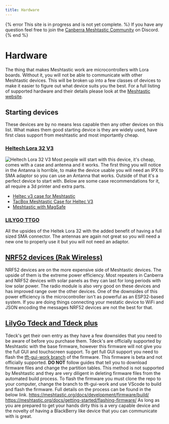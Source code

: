 ```yaml
---
title: Hardware
---
```

{% error This site is in progress and is not yet complete. %}
If you have any question feel free to join the [Canberra Meshtastic Community](https://discord.com/invite/4QgFsuaC3Z) on Discord.
{% end %}

# __Hardware__
The thing that makes Meshtastic work are microcontrollers with Lora boards.
Without it, you will not be able to communicate with other Meshtastic devices.
This will be broken up into a few classes of devices to make it easier to figure out what device suits you the best.
For a full listing of supported hardware and their details please look at the [Meshtastic website](https://meshtastic.org/docs/hardware/devices/).

## Starting devices
These devices are by no means less capable then any other devices on this list.
What makes them good starting device is they are widely used, have first class support from meshtastic and most importantly cheap.

### [Heltech Lora 32 V3](https://www.aliexpress.com/item/1005007752194012.html?spm=a2g0o.productlist.main.5.4b87AdHvAdHvtk&algo_pvid=5a198db4-b864-47ff-a07c-ced66078d83a&algo_exp_id=5a198db4-b864-47ff-a07c-ced66078d83a-2&pdp_npi=4%40dis%21AUD%2158.09%2130.79%21%21%21260.96%21138.32%21%402101ef5e17375454970241241e808a%2112000042088422265%21sea%21AU%212854040288%21X&curPageLogUid=csDpeljGXr73&utparam-url=scene%3Asearch%7Cquery_from%3A)
![Heltech Lora 32 V3](/images/hardware/heltec-lora-v3.png)
Most people will start with this device, it's cheap, comes with a case and antenna and it works.
The first thing you will notice in the Antanna is horrible, to make the device usable you will need an IPX to SMA adaptor so you can use an Antanna that works.
Outside of that it's a perfect device to start with.
Below are some case recommendations for it, all require a 3d printer and extra parts.
- [Heltec v3 case for Meshtastic](https://www.printables.com/model/561389-heltec-v3-case-for-meshtastic)
- [TacBox Meshtastic Case for Heltec V3](https://www.printables.com/model/991479-tacbox-meshtastic-case-for-heltec-v3)
- [Meshtastic with MagSafe](https://www.printables.com/model/806280-meshtastic-with-magsafe)

### [LILYGO TTGO](https://www.aliexpress.com/item/32872078587.html?spm=a2g0o.store_pc_allItems_or_groupList.0.0.27d3757bpUszIc&pdp_npi=4%40dis%21AUD%21AU%20%2439.83%21AU%20%2429.67%21%21%2124.58%2118.31%21%402103205117375477463775859e9c42%2112000036680562363%21sh%21AU%212854040288%21X&_gl=1*1f3l2h3*_gcl_aw*R0NMLjE3MzY3MzAxNzUuQ2p3S0NBaUE3WTI4QmhBbkVpd0FBZE9KVVA0alM1c0NHbWFfTW00ZDdvNEtaS1prRnhFUlFVU01BR2QyNHF5V3FHdkY0NVJwcGcwcjNCb0NBMUVRQXZEX0J3RQ..*_gcl_dc*R0NMLjE3MzY3MzAxNzUuQ2p3S0NBaUE3WTI4QmhBbkVpd0FBZE9KVVA0alM1c0NHbWFfTW00ZDdvNEtaS1prRnhFUlFVU01BR2QyNHF5V3FHdkY0NVJwcGcwcjNCb0NBMUVRQXZEX0J3RQ..*_gcl_au*NDkwOTIxNzcuMTczNTQzNzUxNw..*_ga*MzgwNTc0OTAzLjE3MzU0Mzc1MTg.*_ga_VED1YSGNC7*MTczNzU0NzcxNC45LjEuMTczNzU0Nzc1My4yMS4wLjA.)
All the upsides of the Heltek Lora 32 with the added benefit of having a full sized SMA connector.
The antennas are again not great so you will need a new one to properly use it but you will not need an adaptor.

## [NRF52 devices (Rak Wireless)](https://www.iot-store.com.au/collections/rak-wireless)
NRF52 devices are on the more expensive side of Meshtastic devices.
The upside of them is the extreme power efficiency.
Most repeaters in Canberra and NRF52 devices with solar panels as they can last for long periods with low solar power.
The radio module is also very good on these devices and has improved range over the other devices.
One of the downsides of this power efficiency is the microcontroller isn't as powerful as an ESP32-based system.
If you are doing things connecting your mestatic device to WiFi and JSON encoding the messages NRF52 devices are not the best for that.

## [LilyGo Tdeck and Tdeck plus](https://www.aliexpress.com/item/1005005692235592.html?spm=a2g0o.productlist.main.3.6bdb4ee1xw17w5&algo_pvid=6b2eba67-bf4a-43a6-826b-2dca8732afca&algo_exp_id=6b2eba67-bf4a-43a6-826b-2dca8732afca-1&pdp_npi=4%40dis%21AUD%2192.70%2176.09%21%21%2157.21%2146.96%21%402103244617375497343524113e0bb7%2112000037262377166%21sea%21AU%212854040288%21X&curPageLogUid=uf6zjuPknzjD&utparam-url=scene%3Asearch%7Cquery_from%3A)
Tdeck's get their own entry as they have a few downsides that you need to be aware of before you purchase them.
Tdeck's are officially supported by Meshtastic with the base firmware, however this firmware will not give you the full GUI and touchscreen support.
To get full GUI support you need to flash the [tft-gui-work branch](https://github.com/meshtastic/firmware/tree/tft-gui-work) of the firmware.
This firmware is beta and not officially supported.
**DO NOT** follow guides that tell you to download firmware files and change the partition tables.
This method is not supported by Meshtastic and they are very diligent in deleting firmware files from the automated build process.
To flash the firmware you must clone the repo to your computer, change the branch to tft-gui-work and use VScode to build and flash the firmware.
Full details on the process can be found in the below link.
https://meshtastic.org/docs/development/firmware/build/
https://meshtastic.org/docs/getting-started/flashing-firmware/
As long as you are prepared to get your hands dirty this is a very capable device and the novelty of having a BlackBerry like device that you can communicate with is great.
